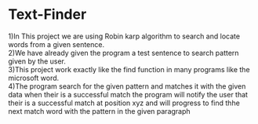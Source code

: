 # Text-Finder
1)In This project we are using Robin karp algorithm to search and locate words from a given sentence.                 
2)We have already given the program a test sentence to search pattern given by the user.                         
3)This project work exactly like the find function in many programs like the microsoft word.                    
4)The program search for the given pattern and matches it with the given data when their is a successful match the program will notify the user that their is a successful match at position xyz and will progress to find thhe next match word with the pattern in the given paragraph 
